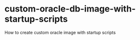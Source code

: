 # custom-oracle-db-image-with-startup-scripts
How to create custom oracle image with startup scripts

